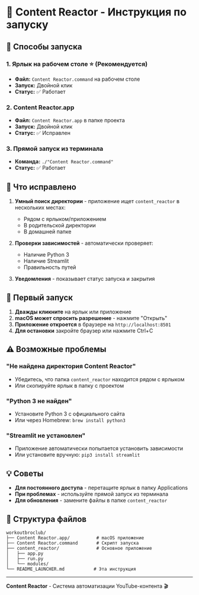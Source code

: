 # 🚀 Content Reactor - Инструкция по запуску

## 📱 Способы запуска

### 1. Ярлык на рабочем столе ⭐ (Рекомендуется)
- **Файл:** `Content Reactor.command` на рабочем столе
- **Запуск:** Двойной клик
- **Статус:** ✅ Работает

### 2. Content Reactor.app
- **Файл:** `Content Reactor.app` в папке проекта
- **Запуск:** Двойной клик
- **Статус:** ✅ Исправлен

### 3. Прямой запуск из терминала
- **Команда:** `./"Content Reactor.command"`
- **Статус:** ✅ Работает

## 🔧 Что исправлено

1. **Умный поиск директории** - приложение ищет `content_reactor` в нескольких местах:
   - Рядом с ярлыком/приложением
   - В родительской директории
   - В домашней папке

2. **Проверки зависимостей** - автоматически проверяет:
   - Наличие Python 3
   - Наличие Streamlit
   - Правильность путей

3. **Уведомления** - показывает статус запуска и закрытия

## 🚀 Первый запуск

1. **Дважды кликните** на ярлык или приложение
2. **macOS может спросить разрешение** - нажмите "Открыть"
3. **Приложение откроется** в браузере на `http://localhost:8501`
4. **Для остановки** закройте браузер или нажмите Ctrl+C

## ⚠️ Возможные проблемы

### "Не найдена директория Content Reactor"
- Убедитесь, что папка `content_reactor` находится рядом с ярлыком
- Или скопируйте ярлык в папку с проектом

### "Python 3 не найден"
- Установите Python 3 с официального сайта
- Или через Homebrew: `brew install python3`

### "Streamlit не установлен"
- Приложение автоматически попытается установить зависимости
- Или установите вручную: `pip3 install streamlit`

## 💡 Советы

- **Для постоянного доступа** - перетащите ярлык в папку Applications
- **При проблемах** - используйте прямой запуск из терминала
- **Для обновления** - замените файлы в папке `content_reactor`

## 🎯 Структура файлов

```
workoutbroclub/
├── Content Reactor.app/          # macOS приложение
├── Content Reactor.command       # Скрипт запуска
├── content_reactor/              # Основное приложение
│   ├── app.py
│   ├── run.py
│   └── modules/
└── README_LAUNCHER.md           # Эта инструкция
```

---
**Content Reactor** - Система автоматизации YouTube-контента 🎬

